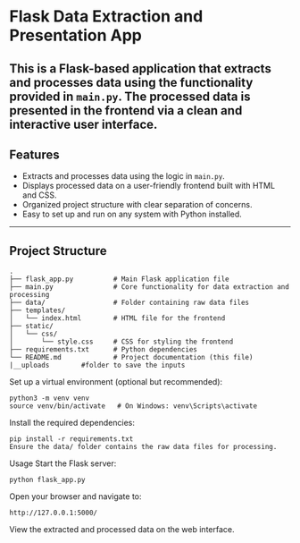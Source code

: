 # Flask Data Extraction and Presentation App

This is a Flask-based application that extracts and processes data using the functionality provided in `main.py`. The processed data is presented in the frontend via a clean and interactive user interface.
---

## Features
- Extracts and processes data using the logic in `main.py`.
- Displays processed data on a user-friendly frontend built with HTML and CSS.
- Organized project structure with clear separation of concerns.
- Easy to set up and run on any system with Python installed.

---
## Project Structure
```plaintext
.
├── flask_app.py          # Main Flask application file
├── main.py               # Core functionality for data extraction and processing
├── data/                 # Folder containing raw data files
├── templates/
│   └── index.html        # HTML file for the frontend
├── static/
│   └── css/
│       └── style.css     # CSS for styling the frontend
├── requirements.txt      # Python dependencies
└── README.md             # Project documentation (this file)
|__uploads        #folder to save the inputs
```
Set up a virtual environment (optional but recommended):
```
python3 -m venv venv
source venv/bin/activate   # On Windows: venv\Scripts\activate
```
Install the required dependencies:
```
pip install -r requirements.txt
Ensure the data/ folder contains the raw data files for processing.
```
Usage
Start the Flask server:

```
python flask_app.py
```
Open your browser and navigate to:
```
http://127.0.0.1:5000/
```
View the extracted and processed data on the web interface.






